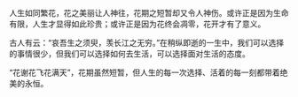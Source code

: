 人生如同繁花，花之美丽让人神往，花期之短暂却又令人神伤。或许正是因为生命有限，人生才显得如此珍贵；或许正是因为花终会凋零，花开才有了意义。

古人有云：“哀吾生之须臾，羡长江之无穷。”在稍纵即逝的一生中，我们可以选择的事情很少，但我们可以选择如何去生活，可以选择面对生活的态度。

“花谢花飞花满天”，花期虽然短暂，但人生的每一次选择、活着的每一刻都带着绝美的永恒。